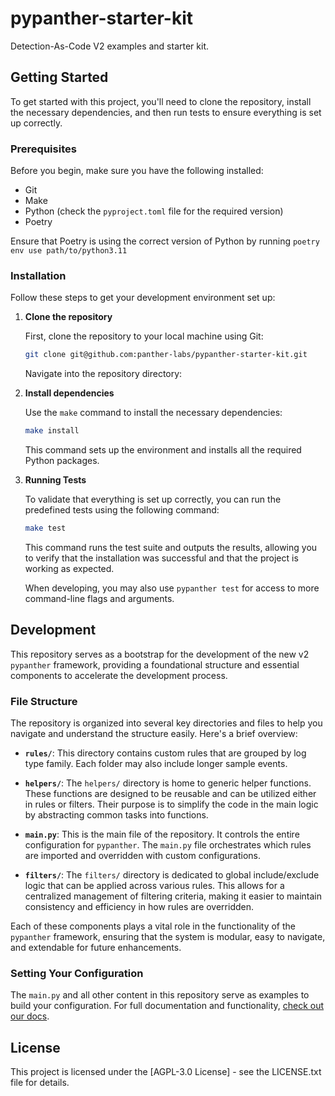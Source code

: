 # pypanther-starter-kit

Detection-As-Code V2 examples and starter kit.

## Getting Started

To get started with this project, you'll need to clone the repository, install the necessary dependencies, and then run tests to ensure everything is set up correctly.

### Prerequisites

Before you begin, make sure you have the following installed:
- Git
- Make
- Python (check the `pyproject.toml` file for the required version)
- Poetry

Ensure that Poetry is using the correct version of Python by running `poetry env use path/to/python3.11`

### Installation

Follow these steps to get your development environment set up:

1. **Clone the repository**

    First, clone the repository to your local machine using Git:

    ```bash
    git clone git@github.com:panther-labs/pypanther-starter-kit.git
    ```

    Navigate into the repository directory:

2. **Install dependencies**

    Use the `make` command to install the necessary dependencies:

    ```bash
    make install
    ```

    This command sets up the environment and installs all the required Python packages.

3. **Running Tests**

    To validate that everything is set up correctly, you can run the predefined tests using the following command:

    ```bash
    make test
    ```

    This command runs the test suite and outputs the results, allowing you to verify that the installation was successful and that the project is working as expected.

    When developing, you may also use `pypanther test` for access to more command-line flags and arguments.

## Development

This repository serves as a bootstrap for the development of the new v2 `pypanther` framework, providing a foundational structure and essential components to accelerate the development process.

### File Structure

The repository is organized into several key directories and files to help you navigate and understand the structure easily. Here's a brief overview:

- **`rules/`**: This directory contains custom rules that are grouped by log type family. Each folder may also include longer sample events.

- **`helpers/`**: The `helpers/` directory is home to generic helper functions. These functions are designed to be reusable and can be utilized either in rules or filters. Their purpose is to simplify the code in the main logic by abstracting common tasks into functions.

- **`main.py`**: This is the main file of the repository. It controls the entire configuration for `pypanther`. The `main.py` file orchestrates which rules are imported and overridden with custom configurations.

- **`filters/`**: The `filters/` directory is dedicated to global include/exclude logic that can be applied across various rules. This allows for a centralized management of filtering criteria, making it easier to maintain consistency and efficiency in how rules are overridden.

Each of these components plays a vital role in the functionality of the `pypanther` framework, ensuring that the system is modular, easy to navigate, and extendable for future enhancements.

### Setting Your Configuration

The `main.py` and all other content in this repository serve as examples to build your configuration. For full documentation and functionality, [check out our docs](https://docs.panther.com/).

## License

This project is licensed under the [AGPL-3.0 License] - see the LICENSE.txt file for details.
